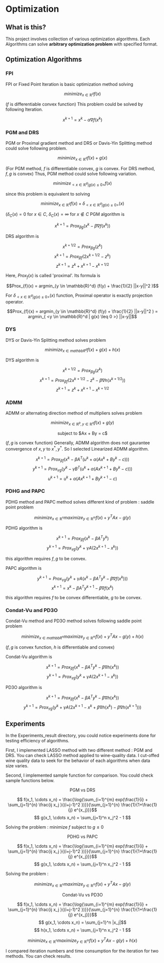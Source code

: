 # Optimization

## What is this?

This project involves collection of various optimization algorithms. 
Each Algorithms can solve **arbitrary optimization problem** with specified format.

## Optimization Algorithms

### FPI

FPI or Fixed Point Iteration is basic optimization method solving

$$ minimize_{x \in \mathbb{R}^d } f(x) $$

($f$ is differentiable convex function)
This problem could be solved by following Iteration.

$$ x^{k+1} = x^k - \alpha \nabla f(x^k) $$

### PGM and DRS

PGM or Proximal gradient method and DRS or Davis-Yin Splitting method could solve following problem.

$$ minimize_{x \in \mathbb{R}^d } f(x) + g(x) $$

(For PGM method, $f$ is differentiable convex, $g$ is convex. For DRS method, $f, g$ is convex)
Thus, PGM method could solve following variation.

$$ minimize_{ < x \in \mathbb{R}^d | g(x) \leq 0 > } f(x) $$

since this problem is equivalent to solving

$$ minimize_{x \in \mathbb{R}^d } f(x) + \delta_{< x \in \mathbb{R}^d | g(x) \leq 0 > } (x)$$

($\delta_{C} (x) = 0$ for $x \in C$, $\delta_{C} (x) = \infty$ for $x \notin C$
PGM algorithm is

$$x^{k+1} = Prox_{\beta g} (x^k - \beta \nabla f(x^k))$$

DRS algorithm is

$$x^{k+1/2} = Prox_{\beta g} (z^k)$$
$$x^{k+1} = Prox_{\beta f} (2x^{k+1/2} - z^k)$$
$$z^{k+1} = z^{k} + x^{k+1} - x^{k+1/2}$$

Here, $Prox_{f}(x)$ is called 'proximal'. Its formula is

$$Prox_{f}(x) = argmin_{y \in \mathbb{R}^d} (f(y) + \frac{1}{2} ||x-y||^2 )$$

For $\delta_{< x \in \mathbb{R}^d | g(x) \leq 0 > } (x)$ function, Proximal operator is exactly projection operator.

$$Prox_{f}(x) = argmin_{y \in \mathbb{R}^d} (f(y) + \frac{1}{2} ||x-y||^2 ) = argmin_{ <y \in \mathbb{R}^d | g(x) \leq 0 >} ||x-y||$$

### DYS

DYS or Davis-Yin Splitting method solves problem

$$ minimize_{x \in mathbb{R}^d} f(x) + g(x) + h(x) $$

DYS algorithm is

$$x^{k+1/2} = Prox_{\beta g} (z^k)$$
$$x^{k+1} = Prox_{\beta f} (2x^{k+1/2} - z^k - \beta \nabla h(x^{k+1/2}))$$
$$z^{k+1} = z^k + x^{k+1} - x^{k+1/2}$$

### ADMM

ADMM or alternating direction method of multipliers solves problem

$$ minimize_{x \in \mathbb{R}^p , y \in \mathbb{R}^q} f(x) + g(y) $$

<center>subject to $Ax + By = c$</center>

($f, g$ is convex function)
Generally, ADMM algorithm does not gaurantee convergence of $x, y$ to $x^*, y^*$. So I selected Linearized ADMM algorithm.

$$x^{k+1} = Prox_{\beta f} (x^k - \beta A^T (u^k + \alpha (Ax^k + By^k - c)))$$
$$y^{k+1} = Prox_{\gamma g} (y^k - \gamma B^T (u^k + \alpha (Ax^{k+1} + By^k - c)))$$
$$u^{k+1} = u^k + \alpha (Ax^{k+1} + By^{k+1} - c)$$

### PDHG and PAPC

PDHG method and PAPC method solves different kind of problem : saddle point problem

$$ minimize_{x \in \mathbb{R}^n} maximize_{y \in \mathbb{R}^m } f(x) + y^T Ax - g(y)$$

PDHG algorithm is

$$x^{k+1} = Prox_{\beta f} (x^k - \beta A^T y^k)$$
$$y^{k+1} = Prox_{\gamma g} (y^k + \gamma A(2x^{k+1} - x^k))$$

this algorithm requires $f, g$ to be convex.

PAPC algorithm is

$$y^{k+1} = Prox_{\gamma g} (y^k + \gamma A(x^k - \beta A^T y^k - \beta \nabla f(x^k)))$$
$$x^{k+1} = x^k - \beta A^T y^{k+1} - \beta \nabla f(x^k)$$

this algorithm requires $f$ to be convex differentiable, $g$ to be convex.

### Condat-Vu and PD3O

Condat-Vu method and PD3O method solves following saddle point problem

$$minimize_{x\in mathbb{R}^n} maximize_{y \in \mathbb{R}^m } f(x) + y^T Ax - g(y) + h(x)$$

($f, g$ is convex function, $h$ is differentiable and convex)

Condat-Vu algorithm is

$$x^{k+1} = Prox_{\beta f} (x^k - \beta A^T y^k - \beta \nabla h(x^k))$$
$$y^{k+1} = Prox_{\gamma g} (y^k + \gamma A (2x^{k+1} - x^k ))$$

PD3O algorithm is

$$x^{k+1} = Prox_{\beta f} (x^k - \beta A^T y^k - \beta \nabla h(x^k))$$
$$y^{k+1} = Prox_{\gamma g} (y^k + \gamma A (2x^{k+1} - x^k + \beta \nabla h(x^k) - \beta \nabla h(x^{k+1})))$$

## Experiments

In the Experiments_result directory, you could notice experiments done for testing efficiency of algorithms.

First, I implemented LASSO method with two different method : PGM and DRS. You can check LASSO method applied to wine-quality data. I cut-offed wine quality data to seek for the behavior of each algorithms when data size varies.

Second, I implemented sample function for comparison. You could check sample functions below.

<center>PGM vs DRS</center>

$$ f(x_1, \cdots x_n) = \frac{\log{\sum_{i=1}^{m} exp(\frac{1}{i} + \sum_{j=1}^{n} \frac{ij x_j }{(i+j-1)^2 })}}{\sum_{j=1}^{n} \frac{1}{1+\frac{1}{j} e^{x_j}}}$$
$$ g(x_1, \cdots x_n) = \sum_{j=1}^n x_j^2 - 1 $$

Solving the problem : minimize $f$ subject to $g \leq 0$

<center>PDHG vs PAPC</center>

$$ f(x_1, \cdots x_n) = \frac{\log{\sum_{i=1}^{m} exp(\frac{1}{i} + \sum_{j=1}^{n} \frac{ij x_j }{(i+j-1)^2 })}}{\sum_{j=1}^{n} \frac{1}{1+\frac{1}{j} e^{x_j}}}$$
$$ g(x_1, \cdots x_n) = \sum_{j=1}^n x_j^2 - 1 $$

Solving the problem :

$$ minimize_{x \in \mathbb{R}^n} maximize_{y \in \mathbb{R}^m } f(x) + y^T Ax - g(y)$$

<center>Condat-Vu vs PD3O</center>

$$ f(x_1, \cdots x_n) = \frac{\log{\sum_{i=1}^{m} exp(\frac{1}{i} + \sum_{j=1}^{n} \frac{ij x_j }{(i+j-1)^2 })}}{\sum_{j=1}^{n} \frac{1}{1+\frac{1}{j} e^{x_j}}}$$
$$ g(x_1, \cdots x_n) = \sum_{j=1}^n |x_j|$$
$$ h(x_1, \cdots x_n) = \sum_{j=1}^n x_j^2 - 1 $$

$$ minimize_{x \in \mathbb{R}^n} maximize_{y \in \mathbb{R}^m } f(x) + y^T Ax - g(y) + h(x)$$

I compared iteration numbers and time consumption for the iteration for two methods. You can check results.
